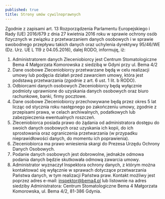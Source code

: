 ```yaml
---
published: true
title: Strony umów cywilnoprawnych
---
```


Zgodnie z zapisami art. 13 Rozporządzenia Parlamentu Europejskiego i Rady (UE)  2016/679  z dnia  27  kwietnia  2016  roku  w sprawie ochrony osób fizycznych w związku z przetwarzaniem danych osobowych i w sprawie swobodnego przepływu  takich danych oraz uchylenia dyrektywy 95/46/WE (Dz. Urz. UE L 119 z 04.05.2016), dalej RODO, informuję, iż:
1) Administratorem danych Zleceniobiorcy jest Centrum Stomatologiczne Bema 4 Małgorzata Komorowska z siedzibą w Gdyni przy ul. Bema 4/2
2) Dane osobowe Zleceniobiorcy przetwarzane będą w celu realizacji umowy lub podjęcia działań przed zawarciem umowy, która jest podstawą przetwarzania (zgodnie z art. 6 ust. 1 lit. b RODO).
3) Odbiorcami danych osobowych Zleceniobiorcy będą wyłącznie podmioty uprawnione do uzyskania danych osobowych oraz biuro rachunkowe, banki, firmy pocztowe.
4) Dane osobowe Zleceniobiorcy przechowywane będą przez okres 5 lat licząc od stycznia roku następnego po zakończeniu umowy, zgodnie z przepisami prawa, w celach archiwalnych, podatkowych lub zabezpieczenia ewentualnych roszczeń. 
5) Zleceniobiorca posiada prawo do żądania od administratora dostępu do swoich danych osobowych oraz uzyskania ich kopii, do ich sprostowania oraz ograniczenia przetwarzania (w przypadku nieprawidłowości danych, do momentu ich poprawienia).
6) Zleceniobiorca ma prawo wniesienia skargi do Prezesa Urzędu Ochrony Danych Osobowych.
7) Podanie danych osobowych jest dobrowolne, jednakże odmowa podania danych będzie skutkowała odmową zawarcia umowy.
8) Administrator wyznaczył Inspektora ochrony danych, z którym można kontaktować się wyłącznie w sprawach dotyczące przetwarzania Państwa danych, w tym realizacji Państwa praw. Kontakt możliwy jest poprzez adres e-mail: inspektor@bema4.pl lub listownie na adres siedziby Administratora: Centrum Stomatologiczne Bema 4 Małgorzata Komorowska, ul. Bema 4/2, 81-386 Gdynia.
